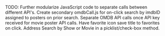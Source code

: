 TODO: 
    Further modularize JavaScript code to separate calls between different API's.
        Create secondary omdbCall.js for on-click search by imdbID assigned to posters on prior search.
    Separate OMDB API calls once API key received for movie poster API calls.
    Have favorite icon save title to favorites on click.
    Address Search by Show or Movie in a picklist/check-box method.